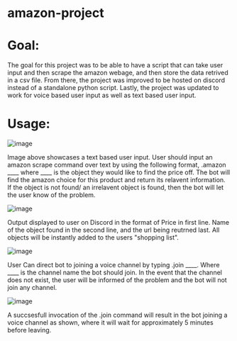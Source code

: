 # amazon-project
 
# Goal: 
The goal for this project was to be able to have a script that can take user input and then scrape the amazon webage, and then store the data retrived in a csv file.    From there, the project was improved to be hosted on discord instead of a standalone python script. Lastly, the project was updated to work for voice based user input as well as text based user input.

# Usage:
![image](https://user-images.githubusercontent.com/73033647/194947120-ca6e6112-9451-4dc5-a973-3e44352e2eed.png)

Image above showcases a text based user input. User should input an amazon scrape command over text by using the following format, .amazon ____ where ____ is the object they would like to find the price off. The bot will find the amazon choice for this product and return its relavent information. If the object is not found/ an irrelavent object is found, then the bot will let the user know of the problem. 

![image](https://user-images.githubusercontent.com/73033647/194946793-d36947b3-460f-4178-9f99-dcb2cd1ef038.png)

Output displayed to user on Discord in the format of Price in first line. Name of the object found in the second line, and the url being reutrned last. All objects will be instantly added to the users "shopping list". 


![image](https://user-images.githubusercontent.com/73033647/194947576-8431b613-86e3-4305-ae42-b331216a509b.png)

User Can direct bot to joining a voice channel by typing .join ____. Where ____ is the channel name the bot should join. In the event that the channel does not exist, the user will be informed of the problem and the bot will not join any channel.


![image](https://user-images.githubusercontent.com/73033647/194948093-638247e1-080d-446c-9f14-61b1a4b3681a.png)

A succsesfull invocation of the .join command will result in the bot joining a voice channel as shown, where it will wait for approximately 5 minutes before leaving. 
